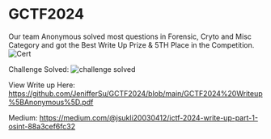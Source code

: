 # GCTF2024
Our team Anonymous solved most questions in Forensic, Cryto and Misc Category and got the Best Write Up Prize &amp; 5TH Place in the Competition.
![Cert](https://github.com/user-attachments/assets/8518640f-5774-41b4-a892-e2929d9eb7cf)

Challenge Solved:
![challenge solved](https://github.com/user-attachments/assets/854ca0b0-5df1-4baf-ba9f-69d1e45d59b1)

View Write up Here:
https://github.com/JenifferSu/GCTF2024/blob/main/GCTF2024%20Writeup%5BAnonymous%5D.pdf

Medium:
https://medium.com/@jsukli20030412/ictf-2024-write-up-part-1-osint-88a3cef6fc32
